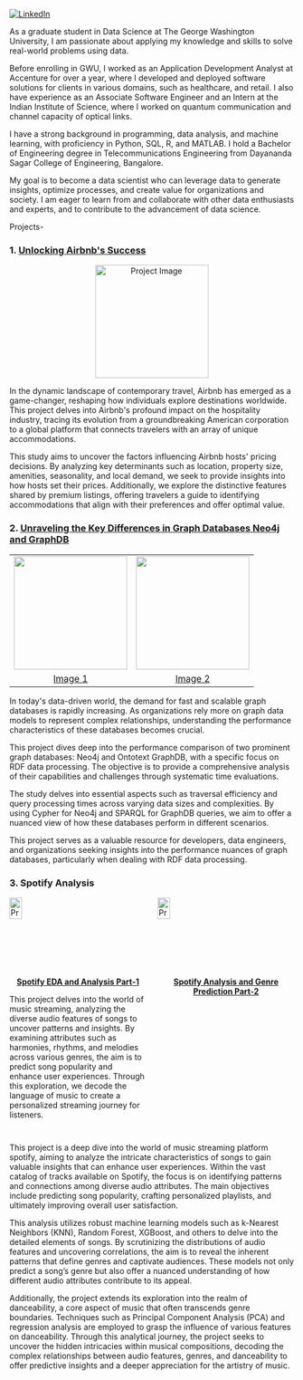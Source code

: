 [![LinkedIn](https://img.shields.io/badge/Aravinda_Vijayaram_Kumar-blue?style=flat&logo=linkedin)](https://www.linkedin.com/in/aravinda-vijayaram-kumar-b9a9a4175)

As a graduate student in Data Science at The George Washington University, I am passionate about applying my knowledge and skills to solve real-world problems using data. 

Before enrolling in GWU, I worked as an Application Development Analyst at Accenture for over a year, where I developed and deployed software solutions for clients in various domains, such as healthcare, and retail. I also have experience as an Associate Software Engineer and an Intern at the Indian Institute of Science, where I worked on quantum communication and channel capacity of optical links. 

I have a strong background in programming, data analysis, and machine learning, with proficiency in Python, SQL, R, and MATLAB. I hold a Bachelor of Engineering degree in Telecommunications Engineering from Dayananda Sagar College of Engineering, Bangalore. 

My goal is to become a data scientist who can leverage data to generate insights, optimize processes, and create value for organizations and society. I am eager to learn from and collaborate with other data enthusiasts and experts, and to contribute to the advancement of data science.

Projects-

<h3> 1. <a href="https://docs.google.com/viewer?url=https://github.com/AravindaVijay/AravindaVijay.github.io/raw/main/projects/Unlocking_AirBnb_Success.pdf">Unlocking Airbnb's Success</a> </h3>

<p style="text-align: center;">
  <a href="https://docs.google.com/viewer?url=https://github.com/AravindaVijay/AravindaVijay.github.io/raw/main/projects/Unlocking_AirBnb_Success.pdf">
    <img src="https://github.com/AravindaVijay/AravindaVijay.github.io/assets/143136183/9463fb15-fe4b-46de-abf1-5c99fcfa255f" alt="Project Image" style="width: 200px;">
  </a>
</p>

<p>In the dynamic landscape of contemporary travel, Airbnb has emerged as a game-changer, reshaping how individuals explore destinations worldwide. This project delves into Airbnb's profound impact on the hospitality industry, tracing its evolution from a groundbreaking American corporation to a global platform that connects travelers with an array of unique accommodations.</p>

<p>This study aims to uncover the factors influencing Airbnb hosts' pricing decisions. By analyzing key determinants such as location, property size, amenities, seasonality, and local demand, we seek to provide insights into how hosts set their prices. Additionally, we explore the distinctive features shared by premium listings, offering travelers a guide to identifying accommodations that align with their preferences and offer optimal value.</p>

<h3> 2. 
  <a href="https://docs.google.com/viewer?url=https://github.com/AravindaVijay/AravindaVijay.github.io/raw/fcf3a9609d0c6adff1be5324554035d1242cb7fe/projects/Unraveling%20the%20Key%20Differences%20in%20Graph%20Databases%20Neo4j%20and%20%20GraphDB%20using%20RDF%20Dataset.pdf">Unraveling the Key Differences in Graph Databases Neo4j and GraphDB</a>
</h3>

<table>
  <tr>
    <td style="text-align: center;">
      <a href="https://docs.google.com/viewer?url=https://github.com/AravindaVijay/AravindaVijay.github.io/raw/fcf3a9609d0c6adff1be5324554035d1242cb7fe/projects/Unraveling%20the%20Key%20Differences%20in%20Graph%20Databases%20Neo4j%20and%20%20GraphDB%20using%20RDF%20Dataset.pdf">
        <img src="https://github.com/AravindaVijay/AravindaVijay.github.io/assets/143136183/5edb7fe4-ce6b-43d9-a87a-f9dd7a014538"  style="width: 200px;">
      </a>
    </td>
    <td style="text-align: center;">
      <a href="https://docs.google.com/viewer?url=https://github.com/AravindaVijay/AravindaVijay.github.io/raw/fcf3a9609d0c6adff1be5324554035d1242cb7fe/projects/Unraveling%20the%20Key%20Differences%20in%20Graph%20Databases%20Neo4j%20and%20%20GraphDB%20using%20RDF%20Dataset.pdf">
        <img src="https://github.com/AravindaVijay/AravindaVijay.github.io/assets/143136183/6bda6b32-6da0-48aa-9b6f-9f422b19ea27" style="width: 200px;">
      </a>
    </td>
  </tr>
  <tr>
    <td style="text-align: center;">
      <a href="https://docs.google.com/viewer?url=https://github.com/AravindaVijay/AravindaVijay.github.io/raw/fcf3a9609d0c6adff1be5324554035d1242cb7fe/projects/Unraveling%20the%20Key%20Differences%20in%20Graph%20Databases%20Neo4j%20and%20%20GraphDB%20using%20RDF%20Dataset.pdf">Image 1</a>
    </td>
    <td style="text-align: center;">
      <a href="https://docs.google.com/viewer?url=https://github.com/AravindaVijay/AravindaVijay.github.io/raw/fcf3a9609d0c6adff1be5324554035d1242cb7fe/projects/Unraveling%20the%20Key%20Differences%20in%20Graph%20Databases%20Neo4j%20and%20%20GraphDB%20using%20RDF%20Dataset.pdf">Image 2</a>
    </td>
  </tr>
</table>

<p>In today's data-driven world, the demand for fast and scalable graph databases is rapidly increasing. As organizations rely more on graph data models to represent complex relationships, understanding the performance characteristics of these databases becomes crucial.</p>

<p>This project dives deep into the performance comparison of two prominent graph databases: Neo4j and Ontotext GraphDB, with a specific focus on RDF data processing. The objective is to provide a comprehensive analysis of their capabilities and challenges through systematic time evaluations.</p>

<p>The study delves into essential aspects such as traversal efficiency and query processing times across varying data sizes and complexities. By using Cypher for Neo4j and SPARQL for GraphDB queries, we aim to offer a nuanced view of how these databases perform in different scenarios.</p>

<p>This project serves as a valuable resource for developers, data engineers, and organizations seeking insights into the performance nuances of graph databases, particularly when dealing with RDF data processing.</p>



<h3>3. Spotify Analysis</h3> 
<div style="display: flex;">
  <div style="flex: 1; margin-right: 20px;">
    <a href="https://html-preview.github.io/?url=https://github.com/AravindaVijay/AravindaVijay.github.io/blob/main/projects/proj_v2.html">
      <img src="https://github.com/AravindaVijay/AravindaVijay.github.io/assets/143136183/9e6391d1-22d7-4a41-91cb-8b062a409efe" alt="Project Image" style="width: 30%;">
    </a>
    <div style="margin-top: 10px;">
      <p style="text-align: center;"><a href="https://html-preview.github.io/?url=https://github.com/AravindaVijay/AravindaVijay.github.io/blob/main/projects/proj_v2.html"><strong>Spotify EDA and Analysis Part-1</strong></a></p>
    </div>

<p>This project delves into the world of music streaming, analyzing the diverse audio features of songs to uncover patterns and insights. By examining attributes such as harmonies, rhythms, and melodies across various genres, the aim is to predict song popularity and enhance user experiences. Through this exploration, we decode the language of music to create a personalized streaming journey for listeners.</p>

  </div>
  <div style="flex: 1;">
    <a href="https://html-preview.github.io/?url=https://github.com/AravindaVijay/AravindaVijay.github.io/blob/main/projects/proj_endterm.html">
      <img src="https://github.com/AravindaVijay/AravindaVijay.github.io/assets/143136183/9e6391d1-22d7-4a41-91cb-8b062a409efe" alt="Project Image" style="width: 30%;">
    </a>
    <div style="margin-top: 10px;">
      <p style="text-align: center;"><a href="https://html-preview.github.io/?url=https://github.com/AravindaVijay/AravindaVijay.github.io/blob/main/projects/proj_endterm.html"><strong>Spotify Analysis and Genre Prediction Part-2</strong></a></p>
    </div>
  </div>
</div>
<p>This project is a deep dive into the world of music streaming platform spotify, aiming to analyze the intricate characteristics of songs to gain valuable insights that can enhance user experiences. Within the vast catalog of tracks available on Spotify, the focus is on identifying patterns and connections among diverse audio attributes. The main objectives include predicting song popularity, crafting personalized playlists, and ultimately improving overall user satisfaction.

This analysis utilizes robust machine learning models such as k-Nearest Neighbors (KNN), Random Forest, XGBoost, and others to delve into the detailed elements of songs. By scrutinizing the distributions of audio features and uncovering correlations, the aim is to reveal the inherent patterns that define genres and captivate audiences. These models not only predict a song’s genre but also offer a nuanced understanding of how different audio attributes contribute to its appeal.

Additionally, the project extends its exploration into the realm of danceability, a core aspect of music that often transcends genre boundaries. Techniques such as Principal Component Analysis (PCA) and regression analysis are employed to grasp the influence of various features on danceability. Through this analytical journey, the project seeks to uncover the hidden intricacies within musical compositions, decoding the complex relationships between audio features, genres, and danceability to offer predictive insights and a deeper appreciation for the artistry of music.</p>



